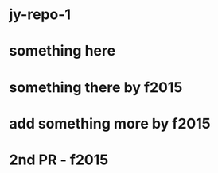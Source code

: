 # jy-repo-1

# something here

# something there by f2015

# add something more by f2015

# 2nd PR - f2015
